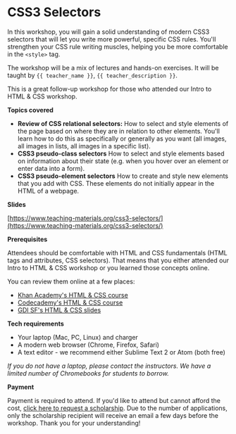 # CSS3 Selectors

In this workshop, you will gain a solid understanding of modern CSS3 selectors that will let you write more powerful, specific CSS rules. You'll strengthen your CSS rule writing muscles, helping you be more comfortable in the `<style>` tag.

The workshop will be a mix of lectures and hands-on exercises. It will be taught by `{{ teacher_name }}`, `{{ teacher_description }}`.

This is a great follow-up workshop for those who attended our Intro to HTML & CSS workshop.

**Topics covered**

- **Review of CSS relational selectors:** How to select and style elements of the page based on where they are in relation to other elements. You'll learn how to do this as specifically or generally as you want (all images, all images in lists, all images in a specific list).
- **CSS3 pseudo-class selectors** How to select and style elements based on information about their state (e.g. when you hover over an element or enter data into a form). 
- **CSS3 pseudo-element selectors** How to create and style new elements that you add with CSS. These elements do not initially appear in the HTML of a webpage.

**Slides**

[https://www.teaching-materials.org/css3-selectors/](https://www.teaching-materials.org/css3-selectors/)

**Prerequisites**

Attendees should be comfortable with HTML and CSS fundamentals (HTML tags and attributes, CSS selectors). That means that you either attended our Intro to HTML & CSS workshop or you learned those concepts online.

You can review them online at a few places:
- [Khan Academy's HTML & CSS course](https://khanacademy.org/html-css)
- [Codecademy's HTML & CSS course](https://www.codecademy.com/learn/learn-html-css)
- [GDI SF's HTML & CSS slides](https://www.teaching-materials.org/htmlcss-2day/)

**Tech requirements**

- Your laptop (Mac, PC, Linux) and charger
- A modern web browser (Chrome, Firefox, Safari)
- A text editor - we recommend either Sublime Text 2 or Atom (both free)

*If you do not have a laptop, please contact the instructors. We have a limited number of Chromebooks for students to borrow.*

**Payment**

Payment is required to attend. If you'd like to attend but cannot afford the cost, [click here to request a scholarship](https://docs.google.com/forms/d/e/1FAIpQLSfiUBN4yve3L7iociXzcqNgEtrljsn_7mCgZ3eUtvAEr3bcQg/viewform). Due to the number of applications, only the scholarship recipient will receive an email a few days before the workshop. Thank you for your understanding!


